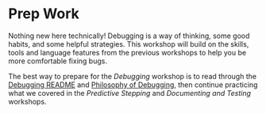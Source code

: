 # Prep Work

Nothing new here technically!  Debugging is a way of thinking, some good habits, and some helpful strategies.  This workshop will build on the skills, tools and language features from the previous workshops to help you be more comfortable fixing bugs.

The best way to prepare for the _Debugging_ workshop is to read through the [Debugging README](./README.md) and [Philosophy of Debugging](./philosophy_of_debugging.md), then continue practicing what we covered in the _Predictive Stepping_ and _Documenting and Testing_ workshops.
